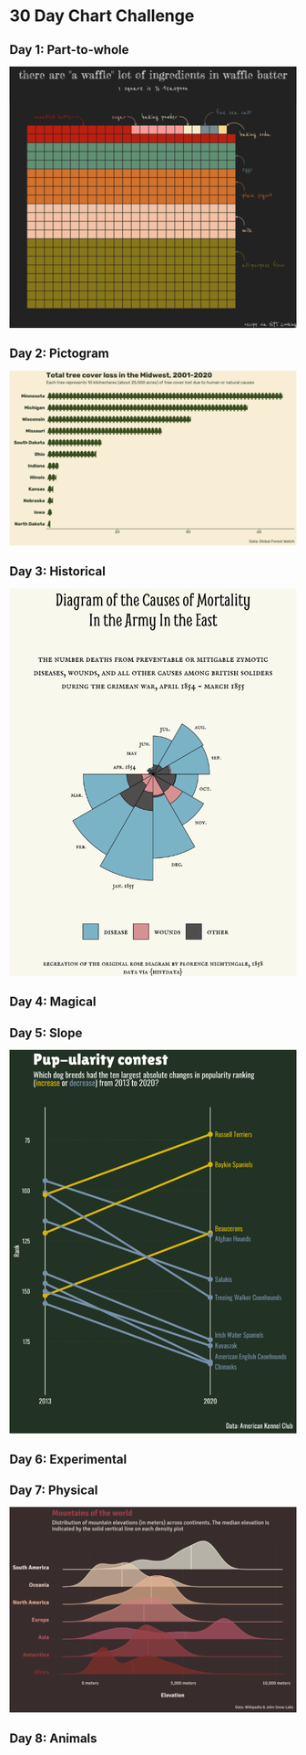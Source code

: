 # 30 Day Chart Challenge

## Day 1: Part-to-whole

![](01_part_to_whole/part_to_whole.png)

## Day 2: Pictogram

![](02_pictogram/pictogram.png)

## Day 3: Historical

![](03_historical/historical.png)

## Day 4: Magical

## Day 5: Slope

![](05_slope/slope.png)

## Day 6: Experimental

## Day 7: Physical

![](07_physical/physical.png)

## Day 8: Animals